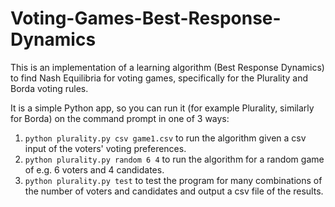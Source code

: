 # Voting-Games-Best-Response-Dynamics
This is an implementation of a learning algorithm (Best Response Dynamics) to find Nash Equilibria for voting games, specifically for the Plurality and Borda voting rules.

It is a simple Python app, so you can run it (for example Plurality, similarly for Borda) on the command prompt in one of 3 ways:
1. `python plurality.py csv game1.csv` to run the algorithm given a csv input of the voters' voting preferences.
2. `python plurality.py random 6 4` to run the algorithm for a random game of e.g. 6 voters and 4 candidates.
3. `python plurality.py test` to test the program for many combinations of the number of voters and candidates and output a csv file of the results.

